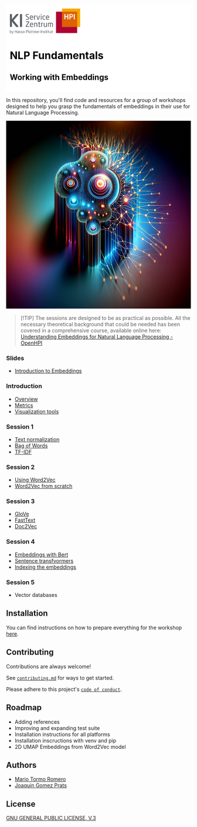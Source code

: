 <div style="background-color: #ffffff; color: #000000; padding: 10px;">
<img src="./media/img/kisz_logo.png" width="192" height="69"> 
<h1> NLP Fundamentals
<h2> Working with Embeddings
</div>
    
In this repository, you'll find code and resources for a group of workshops designed to help you grasp the fundamentals of embeddings in their use for Natural Language Processing.

<p style="text-align:center;"><img src="./media/img/Background_Talk.png" width="896" height="512"></p>

> [!TIP]  The sessions are designed to be as practical as possible. All the necessary theoretical background that could be needed has been covered in a comprehensive course, available online here:
> [Understanding Embeddings for Natural Language Processing - OpenHPI](https://open.hpi.de/courses/embeddingsfornlp-kisz2023)

### Slides
- [Introduction to Embeddings](./references/Introduction_to_Embeddings_-_Slides.pdf) 

### Introduction
- [Overview](./notebooks/1.01_Overview.ipynb)
- [Metrics](./notebooks/1.02_Metrics.ipynb)
- [Visualization tools](./notebooks/1.03_Visualization.ipynb)

### Session 1
- [Text normalization](./notebooks/2.01_Text_Normalization.ipynb)
- [Bag of Words](./notebooks/2.02_BoW.ipynb)
- [TF-IDF](./notebooks/2.03_TF-IDF.ipynb)

### Session 2
- [Using Word2Vec](./notebooks/3.01_Word2Vec.ipynb)
- [Word2Vec from scratch](./notebooks/3.05_Word2Vec_from_scratch.ipynb)

### Session 3
- [GloVe](./notebooks/3.02_GloVe.ipynb)
- [FastText](./notebooks/3.03_FastText.ipynb)
- [Doc2Vec](./notebooks/3.04_Doc2Vec.ipynb)

### Session 4
- [Embeddings with Bert](./notebooks/4.01_Embeddings%20with%20Bert.ipynb)
- [Sentence transfvormers](./notebooks/4.02_Sentence_transformers.ipynb)
- [Indexing the embeddings](./notebooks/4.03_Indexing%20the%20embeddings.ipynb)

### Session 5
- Vector databases


## Installation

You can find instructions on how to prepare everything for the workshop [here](instructions.md).
    
## Contributing

Contributions are always welcome!

See [`contributing.md`](contributing.md) for ways to get started.

Please adhere to this project's [`code of conduct`](CODE_OF_CONDUCT.md).


## Roadmap
- Adding references
- Improving and expanding test suite
- Installation instructions for all platforms
- Installation inscructions with venv and pip
- 2D UMAP Embeddings from Word2Vec model

## Authors
- [Mario Tormo Romero](https://github.com/mt0rm0)
- [Joaquin Gomez Prats](https://github.com/slovanos)

## License

[GNU GENERAL PUBLIC LICENSE, V.3](LICENSE)
